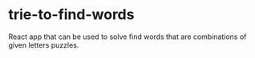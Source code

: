 # trie-to-find-words
React app that can be used to solve find words that are combinations of given letters puzzles.
